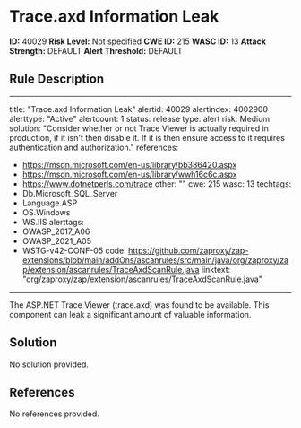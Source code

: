 
# Trace.axd Information Leak

**ID:** 40029
**Risk Level:** Not specified
**CWE ID:** 215
**WASC ID:** 13
**Attack Strength:** DEFAULT
**Alert Threshold:** DEFAULT

## Rule Description
---
title: "Trace.axd Information Leak"
alertid: 40029
alertindex: 4002900
alerttype: "Active"
alertcount: 1
status: release
type: alert
risk: Medium
solution: "Consider whether or not Trace Viewer is actually required in production, if it isn't then disable it. If it is then ensure access to it requires authentication and authorization."
references:
   - https://msdn.microsoft.com/en-us/library/bb386420.aspx
   - https://msdn.microsoft.com/en-us/library/wwh16c6c.aspx
   - https://www.dotnetperls.com/trace
other: ""
cwe: 215
wasc: 13
techtags: 
  - Db.Microsoft_SQL_Server
  - Language.ASP
  - OS.Windows
  - WS.IIS
alerttags: 
  - OWASP_2017_A06
  - OWASP_2021_A05
  - WSTG-v42-CONF-05
code: https://github.com/zaproxy/zap-extensions/blob/main/addOns/ascanrules/src/main/java/org/zaproxy/zap/extension/ascanrules/TraceAxdScanRule.java
linktext: "org/zaproxy/zap/extension/ascanrules/TraceAxdScanRule.java"
---
The ASP.NET Trace Viewer (trace.axd) was found to be available. This component can leak a significant amount of valuable information.


## Solution
No solution provided.

## References
No references provided.
